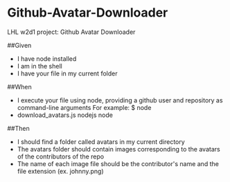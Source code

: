 # Github-Avatar-Downloader
LHL w2d1 project: Github Avatar Downloader

##Given
* I have node installed
* I am in the shell
* I have your file in my current folder

##When
* I execute your file using node, providing a github user and repository as command-line arguments For example: $ node 
* download_avatars.js nodejs node

##Then
* I should find a folder called avatars in my current directory
* The avatars folder should contain images corresponding to the avatars of the contributors of the repo
* The name of each image file should be the contributor's name and the file extension (ex. johnny.png)
